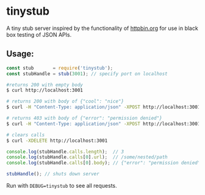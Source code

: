 # tinystub

A tiny stub server inspired by the functionality of <a href="https://httpbin.org">httpbin.org</a> for use in black box testing of JSON APIs.

## Usage:

```js
const stub       = require('tinystub');
const stubHandle = stub(3001); // specify port on localhost
```

```bash
#returns 200 with empty body
$ curl http://localhost:3001

# returns 200 with body of {"cool": "nice"}
$ curl -H "Content-Type: application/json" -XPOST http://localhost:3001/somepath -d '{"cool": "nice"}'

# returns 403 with body of {"error": "permission denied"}
$ curl -H "Content-Type: application/json" -XPOST http://localhost:3001/some/nested/path?status=403 -d '{"error": "permission denied"}'

# clears calls
$ curl -XDELETE http://localhost:3001
```

```js
console.log(stubHandle.calls.length);  // 3
console.log(stubHandle.calls[0].url);  // /some/nested/path
console.log(stubHandle.calls[0].body); // {"error": "permission denied"}

stubHandle(); // shuts down server
```

Run with `DEBUG=tinystub` to see all requests.
